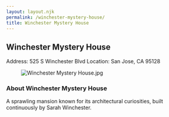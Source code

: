 ```yaml
---
layout: layout.njk
permalink: /winchester-mystery-house/
title: Winchester Mystery House
---
```


<article class="attraction-detail container">
  <h2>Winchester Mystery House</h2>
  <div class="attraction-meta">
    <span class="address">Address: 525 S Winchester Blvd</span>
    <span class="location">Location: San Jose, CA 95128</span>
  </div>
  <figure class="attraction-image">
    <img src="https://upload.wikimedia.org/wikipedia/commons/9/94/Winchester_Mystery_House.jpg?v=1743943749166" alt="Winchester Mystery House.jpg" loading="lazy">
  </figure>
  <div class="attraction-description">
    <h3>About Winchester Mystery House</h3>
    <p>A sprawling mansion known for its architectural curiosities, built continuously by Sarah Winchester.</p>
  </div>
  
</article>